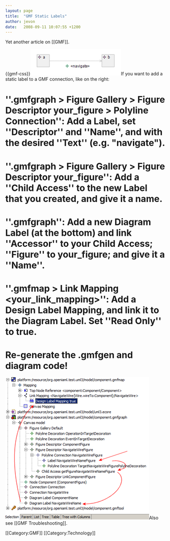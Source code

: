 ```yaml
---
layout: page
title:  "GMF Static Labels"
author: jevon
date:   2008-09-11 10:07:55 +1200
---
```


Yet another article on [[GMF]].

{{gmf-css}}<img src="/img/gmf/static-label.png" class="gmf">If you want to add a static label to a GMF connection, like on the right:

# ''.gmfgraph > Figure Gallery > Figure Descriptor your_figure > Polyline Connection'': Add a Label, set ''Descriptor'' and ''Name'', and with the desired ''Text'' (e.g. "navigate").
# ''.gmfgraph > Figure Gallery > Figure Descriptor your_figure'': Add a ''Child Access'' to the new Label that you created, and give it a name.
# ''.gmfgraph'': Add a new Diagram Label (at the bottom) and link ''Accessor'' to your Child Access; ''Figure'' to your_figure; and give it a ''Name''.
# ''.gmfmap > Link Mapping &lt;your_link_mapping&gt;'': Add a Design Label Mapping, and link it to the Diagram Label. Set ''Read Only'' to true.
# Re-generate the .gmfgen and diagram code!

<img src="/img/gmf/static-label-gmf.png" class="gmf">Also see [[GMF Troubleshooting]].

[[Category:GMF]]
[[Category:Technology]]